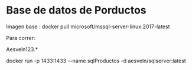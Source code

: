 # Base de datos de Porductos

Imagen base :  docker pull microsoft/mssql-server-linux:2017-latest

Para correr:

Aesveln123.*

docker run -p 1433:1433 --name sqlProductos -d aesveln/sqlserver:latest

   